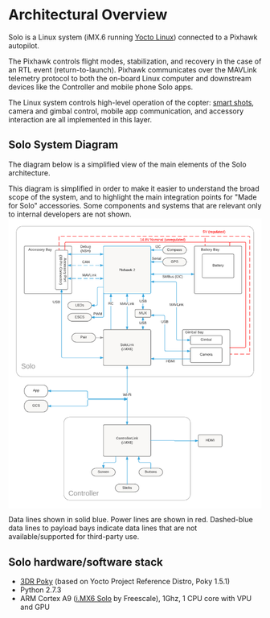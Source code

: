 # Architectural Overview

Solo is a Linux system (iMX.6 running [Yocto Linux](advanced-linux.html)) connected to a Pixhawk autopilot.

The Pixhawk controls flight modes, stabilization, and recovery in the case of an RTL event (return-to-launch). Pixhawk communicates over the MAVLink telemetry protocol to both the on-board Linux computer and downstream devices like the Controller and mobile phone Solo apps.

The Linux system controls high-level operation of the copter: [smart shots](concept-smartshot.html), camera and gimbal control, mobile app communication, and accessory interaction are all implemented in this layer.

## Solo System Diagram

The diagram below is a simplified view of the main elements of the Solo architecture.

<aside class="note">This diagram is simplified in order to make it easier to understand the broad scope of the system, and to highlight the main integration points for "Made for Solo" accessories. Some components and systems that are relevant only to internal developers are not shown.</aside>

<img src="images/system-diagram.png" alt="Solo System Diagram" width="750" style="margin: 0 auto; display: block">

Data lines shown in solid blue. Power lines are shown in red. Dashed-blue data lines to payload bays indicate data lines that are not available/supported for third-party use.



## Solo hardware/software stack

* [3DR Poky](advanced-linux.html) (based on Yocto Project Reference Distro, Poky 1.5.1)
* Python 2.7.3
* ARM Cortex A9 ([i.MX6 Solo](http://www.freescale.com/products/arm-processors/i.mx-applications-processors-based-on-arm-cores/i.mx-6-processors/i.mx6qp/i.mx-6solo-processors-single-core-multimedia-3d-graphics-arm-cortex-a9-core:i.MX6S) by Freescale), 1Ghz, 1 CPU core with VPU and GPU
